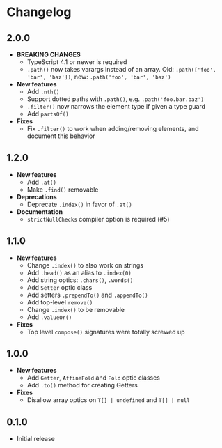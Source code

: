 # Changelog

## 2.0.0

- **BREAKING CHANGES**
  - TypeScript 4.1 or newer is required
  - `.path()` now takes varargs instead of an array. Old: `.path(['foo', 'bar', 'baz'])`, new: `.path('foo', 'bar', 'baz')`
- **New features**
  - Add `.nth()`
  - Support dotted paths with `.path()`, e.g. `.path('foo.bar.baz')`
  - `.filter()` now narrows the element type if given a type guard
  - Add `partsOf()`
- **Fixes**
  - Fix `.filter()` to work when adding/removing elements, and document this
    behavior

## 1.2.0

- **New features**
  - Add `.at()`
  - Make `.find()` removable
- **Deprecations**
  - Deprecate `.index()` in favor of `.at()`
- **Documentation**
  - `strictNullChecks` compiler option is required (#5)

## 1.1.0

- **New features**
  - Change `.index()` to also work on strings
  - Add `.head()` as an alias to `.index(0)`
  - Add string optics: `.chars()`, `.words()`
  - Add `Setter` optic class
  - Add setters `.prependTo()` and `.appendTo()`
  - Add top-level `remove()`
  - Change `.index()` to be removable
  - Add `.valueOr()`
- **Fixes**
  - Top level `compose()` signatures were totally screwed up

## 1.0.0

- **New features**
  - Add `Getter`, `AffineFold` and `Fold` optic classes
  - Add `.to()` method for creating Getters
- **Fixes**
  - Disallow array optics on `T[] | undefined` and `T[] | null`

## 0.1.0

- Initial release
